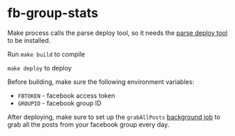 # fb-group-stats

Make process calls the parse deploy tool, so it needs the [parse deploy tool](https://parse.com/apps/quickstart#cloud_code/) to be installed.

Run `make build` to compile

`make deploy` to deploy

Before building, make sure the following environment variables:

- `FBTOKEN` - facebook access token
- `GROUPID` - facebook group ID

After deploying, make sure to set up the `grabAllPosts` [background job](http://blog.parse.com/announcements/introducing-background-jobs/) to grab all the posts from your facebook group every day.
